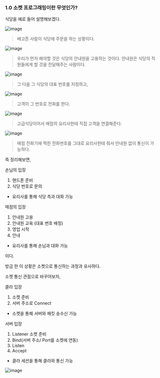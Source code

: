 ### 1.0 소켓 프로그래밍이란 무엇인가?

 식당을 예로 들어 설명해보겠다.
 
 ![image](https://user-images.githubusercontent.com/81199906/205495782-406fa8fb-3bda-4736-8ce5-a06bb88b25ef.png)

>배고픈 사람이 식당에 주문을 하는 상황이다.


![image](https://user-images.githubusercontent.com/81199906/205495914-077168e1-6ba5-45ba-a5d8-b367339748a4.png)

>우리가 먼저 해야할 것은 식당의 안내원을 고용하는 것이다.
안내원은 식당의 직원들에게 할 것을 전달해주는 사람이다.


![image](https://user-images.githubusercontent.com/81199906/205522873-d2638589-a1ff-4dbc-931d-a706bc5429c1.png)

>그 다음 그 식당의 대표 번호를 지정하고,


![image](https://user-images.githubusercontent.com/81199906/205523043-0b316b1c-c84a-42af-8b81-1641c96e3be2.png)

>고객이 그 번호로 전화를 한다.


![image](https://user-images.githubusercontent.com/81199906/205523074-313f4ec6-424e-47f6-a5df-21d2ca76712b.png)

>고급식당이어서 매점의 요리사한테 직접 고객을 연결해준다.

![image](https://user-images.githubusercontent.com/81199906/205523117-03f06dc1-29af-4422-89e3-b7e464f1de31.png)

>매점 전화기에 찍힌 전화번호를 그대로 요리사한테 줘서 안내원 없이 통신이 가능하다.


즉 정리해보면,

손님의 입장
1. 핸드폰 준비
2. 식당 번호로 문의
- 요리사를 통해 식당 측과 대화 가능

매점의 입장
1. 안내원 고용
2. 안내원 교육 (대표 번호 배정)
3. 영업 시작
4. 안내
- 요리사를 통해 손님과 대화 가능

이다.

방금 한 이 상황은 소켓으로 통신하는 과정과 유사하다.

소켓 통신 관점으로 바꾸어보자,

클라 입장
1. 소켓 준비
2. 서버 주소로 Connect
- 소켓을 통해 서버와 패킷 송수신 가능

서버 입장
1. Listener 소켓 준비
2. Bind(서버 주소/ Port를 소켓에 연동)
3. Listen
4. Accept
- 클라 세션을 통해 클라와 통신 가능


![image](https://user-images.githubusercontent.com/81199906/205523527-77aaef7d-945f-401b-863e-76afa3905f61.png)
